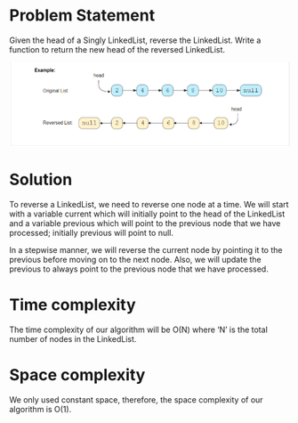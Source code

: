 # Problem Statement 
Given the head of a Singly LinkedList, reverse the LinkedList. 
Write a function to return the new head of the reversed LinkedList.


![alt text][logo]

[logo]: https://github.com/kai-ion/Grokking-the-coding-Interview/blob/main/06.%20Pattern%20In-place%20Reversal%20of%20a%20LinkedList/1.%20Reverse%20a%20LinkedList%20(easy)/Reverse%20a%20LinkedList%20(easy).PNG "example"

# Solution 
To reverse a LinkedList, we need to reverse one node at a time. We will start with a variable current which will initially point to the head of the LinkedList and a variable previous which will point to the previous node that we have processed; initially previous will point to null.

In a stepwise manner, we will reverse the current node by pointing it to the previous before moving on to the next node. Also, we will update the previous to always point to the previous node that we have processed. 

# Time complexity 
The time complexity of our algorithm will be O(N) where ‘N’ is the total number of nodes in the LinkedList.

# Space complexity 
We only used constant space, therefore, the space complexity of our algorithm is O(1).
